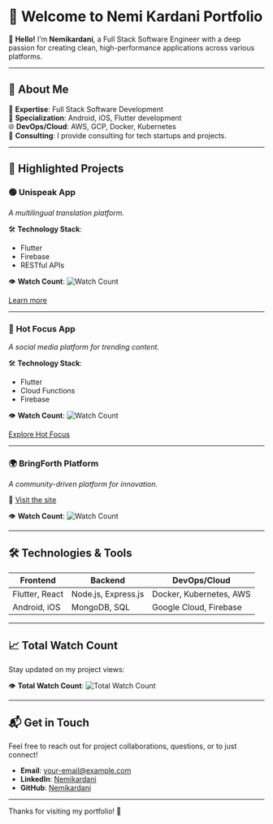 # 🎨 **Welcome to Nemi Kardani Portfolio**  

👋 **Hello!** I’m **Nemikardani**, a Full Stack Software Engineer with a deep passion for creating clean, high-performance applications across various platforms.  

---

## 🌟 **About Me**

🔧 **Expertise**: Full Stack Software Development  
📱 **Specialization**: Android, iOS, Flutter development  
🌐 **DevOps/Cloud**: AWS, GCP, Docker, Kubernetes  
💬 **Consulting**: I provide consulting for tech startups and projects.

---

## 🚀 **Highlighted Projects**

### 🟢 **Unispeak App**  
_A multilingual translation platform._

🛠️ **Technology Stack**:  
- Flutter
- Firebase
- RESTful APIs

👁️ **Watch Count**: ![Watch Count](https://img.shields.io/badge/Watch_Count-12.3k-27AE60)  

[Learn more](#)

---

### 🔴 **Hot Focus App**  
_A social media platform for trending content._

🛠️ **Technology Stack**:  
- Flutter
- Cloud Functions
- Firebase

👁️ **Watch Count**: ![Watch Count](https://img.shields.io/badge/Watch_Count-9.8k-E74C3C)  

[Explore Hot Focus](#)

---

### 🌍 **BringForth Platform**  
_A community-driven platform for innovation._

🔗 [Visit the site](https://bringforth.in)

👁️ **Watch Count**: ![Watch Count](https://img.shields.io/badge/Watch_Count-15.2k-3498DB)

---

## 🛠️ **Technologies & Tools**

| **Frontend**       | **Backend**        | **DevOps/Cloud**      |
| ------------------ | ------------------ | --------------------- |
| Flutter, React     | Node.js, Express.js| Docker, Kubernetes, AWS|
| Android, iOS       | MongoDB, SQL       | Google Cloud, Firebase |

---

## 📈 **Total Watch Count**

Stay updated on my project views:

👁️ **Total Watch Count**: ![Total Watch Count](https://img.shields.io/badge/Total_Watch_Count-37.3k-F1C40F)

---

## 📬 **Get in Touch**

Feel free to reach out for project collaborations, questions, or to just connect!

- **Email**: [your-email@example.com](mailto:your-email@example.com)
- **LinkedIn**: [Nemikardani](https://linkedin.com/in/nemikardani)
- **GitHub**: [Nemikardani](https://github.com/Nemikardani)

---

Thanks for visiting my portfolio! 🎉
